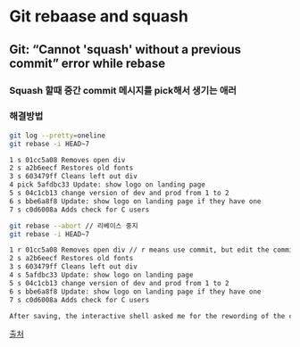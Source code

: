 # Git rebaase and squash

## Git: “Cannot 'squash' without a previous commit” error while rebase

### Squash 할때 중간 commit 메시지를 pick해서 생기는 애러

### 해결방법

```bash
git log --pretty=oneline
git rebase -i HEAD~7

1 s 01cc5a08 Removes open div
2 s a2b6eecf Restores old fonts
3 s 603479ff Cleans left out div
4 pick 5afdbc33 Update: show logo on landing page
5 s 04c1cb13 change version of dev and prod from 1 to 2
6 s bbe6a8f8 Update: show logo on landing page if they have one
7 s c0d6008a Adds check for C users

git rebase --abort // 리베이스 중지
git rebase -i HEAD~7

1 r 01cc5a08 Removes open div // r means use commit, but edit the commit message
2 s a2b6eecf Restores old fonts
3 s 603479ff Cleans left out div
4 s 5afdbc33 Update: show logo on landing page
5 s 04c1cb13 change version of dev and prod from 1 to 2
6 s bbe6a8f8 Update: show logo on landing page if they have one
7 s c0d6008a Adds check for C users

After saving, the interactive shell asked me for the rewording of the chosen commit.
```

[출처](https://stackoverflow.com/questions/39595034/git-cannot-squash-without-a-previous-commit-error-while-rebase/42796983#42796983)